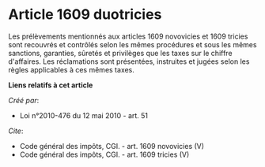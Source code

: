 # Article 1609 duotricies

Les prélèvements mentionnés aux articles 1609 novovicies et 1609 tricies sont recouvrés et contrôlés selon les mêmes
procédures et sous les mêmes sanctions, garanties, sûretés et privilèges que les taxes sur le chiffre d'affaires. Les
réclamations sont présentées, instruites et jugées selon les règles applicables à ces mêmes taxes.

**Liens relatifs à cet article**

_Créé par_:

  - Loi n°2010-476 du 12 mai 2010 - art. 51

_Cite_:

  - Code général des impôts, CGI. - art. 1609 novovicies (V)
  - Code général des impôts, CGI. - art. 1609 tricies (V)
